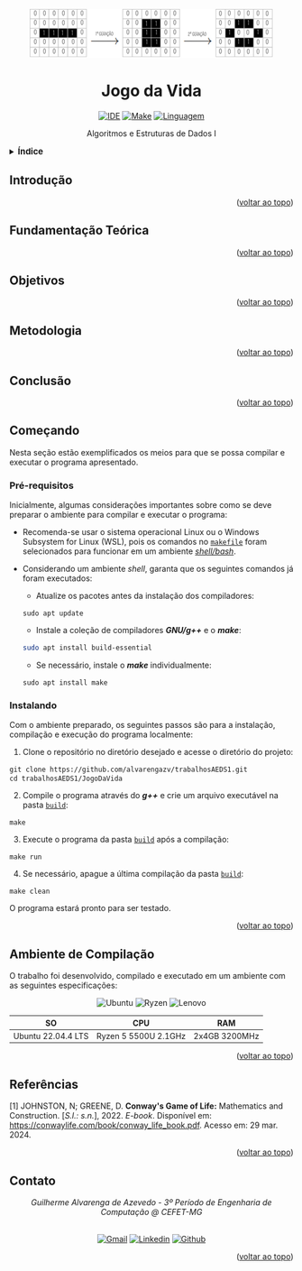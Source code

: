 <a name="readme-topo"></a>

<div align='center'>
  <img src='imgs/banner.png'>
</div>

<h1 align='center'>
  Jogo da Vida
</h1>

<div align='center'>

[![IDE][vscode-badge]][vscode-url]
[![Make][make-badge]][make-url]
[![Linguagem][cpp-badge]][cpp-url]

Algoritmos e Estruturas de Dados I



</div>

<details>
  <summary>
  <b style='font-size: 15px'>
    Índice
  </b>
  </summary>
  <ol>
    <li><a href="#Introdução">Introdução</a></li>
    <li><a href="#Fundamentação-Teórica">Fundamentação Teórica</a></li>
    <li><a href="#Objetivos">Objetivos</a></li>
    <li><a href="#Metodologia">Metodologia</a></li>
    <li>
      <a href="#Começando">Começando</a>
      <ul>
        <li><a href="#Pré-requisitos">Pré-requisitos</a></li>
        <li><a href="#Instalação-e-Execução">Instalação e Execução</a></li>
      </ul>
    </li>
    <li><a href="#Conclusão">Conclusão</a></li>
    <li><a href="#Ambiente-de-Compilação">Ambiente de Compilação</a></li>
    <li><a href="#Referências">Referências</a></li>
    <li><a href="#Contato">Contato</a></li>
  </ol>
</details>

## Introdução

<p align="right">(<a href="#readme-topo">voltar ao topo</a>)</p>

## Fundamentação Teórica

<p align="right">(<a href="#readme-topo">voltar ao topo</a>)</p>

## Objetivos

<p align="right">(<a href="#readme-topo">voltar ao topo</a>)</p>

## Metodologia

<p align="right">(<a href="#readme-topo">voltar ao topo</a>)</p>

## Conclusão

<p align="right">(<a href="#readme-topo">voltar ao topo</a>)</p>

## Começando

Nesta seção estão exemplificados os meios para que se possa compilar e executar o programa apresentado.

### Pré-requisitos

Inicialmente, algumas considerações importantes sobre como se deve preparar o ambiente para compilar e executar o programa:

  - Recomenda-se usar o sistema operacional Linux ou o Windows Subsystem for Linux (WSL), pois os comandos no [`makefile`][makefile] foram selecionados para funcionar em um ambiente [_shell/bash_][bash-url].

  - Considerando um ambiente _shell_, garanta que os seguintes comandos já foram executados:
    - Atualize os pacotes antes da instalação dos compiladores:
    ```properties
    sudo apt update
    ```
    - Instale a coleção de compiladores ___GNU/g++___ e o ___make___:
    ```bash
    sudo apt install build-essential
    ```
    - Se necessário, instale o ___make___ individualmente:
    ```console
    sudo apt install make
    ```

### Instalando

Com o ambiente preparado, os seguintes passos são para a instalação, compilação e execução do programa localmente:

<!-- Ensinar a clonar a pasta do repositório -->
1. Clone o repositório no diretório desejado e acesse o diretório do projeto:
  ```properties
  git clone https://github.com/alvarengazv/trabalhosAEDS1.git
  cd trabalhosAEDS1/JogoDaVida
  ```
2. Compile o programa através do ___g++___ e crie um arquivo executável na pasta [`build`][build-folder]:
  ```properties
  make
  ```
3. Execute o programa da pasta [`build`][build-folder] após a compilação:
  ```properties
  make run
  ```
4. Se necessário, apague a última compilação da pasta [`build`][build-folder]:
  ```properties
  make clean
  ```

O programa estará pronto para ser testado.

<p align="right">(<a href="#readme-topo">voltar ao topo</a>)</p>

## Ambiente de Compilação
O trabalho foi desenvolvido, compilado e executado em um ambiente com as seguintes especificações:

<div align='center'>

![Ubuntu][ubuntu-badge]
![Ryzen][ryzen-badge]
![Lenovo][lenovo-badge]

SO | CPU | RAM
--- | --- | ---
Ubuntu 22.04.4 LTS | Ryzen 5 5500U 2.1GHz | 2x4GB 3200MHz

</div>

<p align="right">(<a href="#readme-topo">voltar ao topo</a>)</p>

## Referências

[1] JOHNSTON, N; GREENE, D. **Conway's Game of Life:** Mathematics and Construction. [_S.l.: s.n._], 2022. _E-book_. Disponível em: https://conwaylife.com/book/conway_life_book.pdf. Acesso em: 29 mar. 2024.

<p align="right">(<a href="#readme-topo">voltar ao topo</a>)</p>

## Contato

<div align="center">
   <i>Guilherme Alvarenga de Azevedo - 3º Período de Engenharia de Computação @ CEFET-MG</i>
<br><br>

[![Gmail][gmail-badge]][gmail-autor]
[![Linkedin][linkedin-badge]][linkedin-autor]
[![Github][github-badge]][github-autor]
</div>

<p align="right">(<a href="#readme-topo">voltar ao topo</a>)</p>

[vscode-badge]: https://img.shields.io/badge/Visual%20Studio%20Code-0078d7.svg?style=for-the-badge&logo=visual-studio-code&logoColor=white
[vscode-url]: https://code.visualstudio.com/docs/?dv=linux64_deb
[make-badge]: https://img.shields.io/badge/_-MAKEFILE-427819.svg?style=for-the-badge
[make-url]: https://www.gnu.org/software/make/manual/make.html
[cpp-badge]: https://img.shields.io/badge/c++-%2300599C.svg?style=for-the-badge&logo=c%2B%2B&logoColor=white
[cpp-url]: https://en.cppreference.com/w/cpp
[makefile]: ./makefile
[bash-url]: https://www.hostgator.com.br/blog/o-que-e-bash/
[build-folder]: ./build
[lenovo-badge]: https://img.shields.io/badge/lenovo%20laptop-E2231A?style=for-the-badge&logo=lenovo&logoColor=white
[ubuntu-badge]: https://img.shields.io/badge/Ubuntu-E95420?style=for-the-badge&logo=ubuntu&logoColor=white
[ryzen-badge]: https://img.shields.io/badge/AMD%20Ryzen_5_5500U-ED1C24?style=for-the-badge&logo=amd&logoColor=white
[linkedin-badge]: https://img.shields.io/badge/-LinkedIn-0077B5?style=for-the-badge&logo=Linkedin&logoColor=white
[linkedin-autor]: https://www.linkedin.com/in/guilherme-alvarenga-de-azevedo-959474201/
[github-badge]: https://img.shields.io/badge/github-%23121011.svg?style=for-the-badge&logo=github&logoColor=white
[github-autor]: https://github.com/alvarengazv
[gmail-badge]: https://img.shields.io/badge/-Gmail-D14836?style=for-the-badge&logo=Gmail&logoColor=white
[gmail-autor]: mailto:gui.alvarengas234@gmail.com